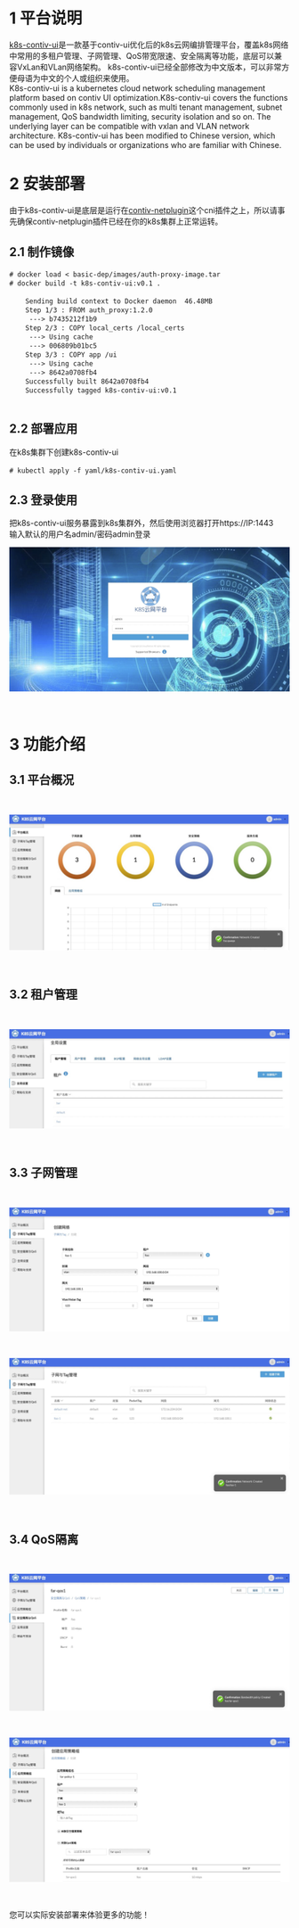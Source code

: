 # 1  平台说明
<a href="https://github.com/cloudnativer/k8s-contiv-ui">k8s-contiv-ui</a>是一款基于contiv-ui优化后的k8s云网编排管理平台，覆盖k8s网络中常用的多租户管理、子网管理、QoS带宽限速、安全隔离等功能，底层可以兼容VxLan和VLan网络架构。
k8s-contiv-ui已经全部修改为中文版本，可以非常方便母语为中文的个人或组织来使用。
<br>
K8s-contiv-ui is a kubernetes cloud network scheduling management platform based on contiv UI optimization.K8s-contiv-ui covers the functions commonly used in k8s network, such as multi tenant management, subnet management, QoS bandwidth limiting, security isolation and so on. The underlying layer can be compatible with vxlan and VLAN network architecture. K8s-contiv-ui has been modified to Chinese version, which can be used by individuals or organizations who are familiar with Chinese.


# 2  安装部署
由于k8s-contiv-ui是底层是运行在<a href="https://github.com/contiv/netplugin">contiv-netplugin</a>这个cni插件之上，所以请事先确保contiv-netplugin插件已经在你的k8s集群上正常运转。

## 2.1  制作镜像

```
# docker load < basic-dep/images/auth-proxy-image.tar
# docker build -t k8s-contiv-ui:v0.1 . 

    Sending build context to Docker daemon  46.48MB
    Step 1/3 : FROM auth_proxy:1.2.0
     ---> b7435212f1b9
    Step 2/3 : COPY local_certs /local_certs
     ---> Using cache
     ---> 006809b01bc5
    Step 3/3 : COPY app /ui
     ---> Using cache
     ---> 8642a0708fb4
    Successfully built 8642a0708fb4
    Successfully tagged k8s-contiv-ui:v0.1
    
```

## 2.2  部署应用

在k8s集群下创建k8s-contiv-ui

` # kubectl apply -f yaml/k8s-contiv-ui.yaml `

## 2.3  登录使用

把k8s-contiv-ui服务暴露到k8s集群外，然后使用浏览器打开https://IP:1443
<br>
输入默认的用户名admin/密码admin登录
<br>

![k8s-contiv-ui](docs/images/readme-6.jpg)

<br>


# 3  功能介绍

## 3.1  平台概况

<br>

![k8s-contiv-ui](docs/images/readme-7.jpg)

<br>

## 3.2  租户管理

<br>

![k8s-contiv-ui](docs/images/readme-1.jpg)

<br>

## 3.3  子网管理

<br>

![k8s-contiv-ui](docs/images/readme-2.jpg)

<br>

![k8s-contiv-ui](docs/images/readme-3.jpg)

<br>

## 3.4  QoS隔离

<br>

![k8s-contiv-ui](docs/images/readme-4.jpg)

<br>

![k8s-contiv-ui](docs/images/readme-5.jpg)

<br>

您可以实际安装部署来体验更多的功能！


<br>

<br>


